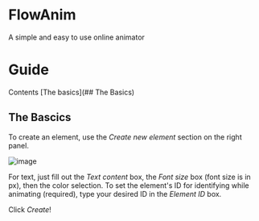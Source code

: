 # FlowAnim
A simple and easy to use online animator

# Guide

Contents
[The basics](## The Basics)


## The Bascics
To create an element, use the _Create new element_ section on the right panel.

![image](https://github.com/user-attachments/assets/d14eda60-a8f7-4cb9-bafd-7f4ac7351def)

For text, just fill out the _Text content_ box, the _Font size_ box (font size is in px), then the color selection. To set the element's ID for identifying while animating (required), type your desired ID in the _Element ID_ box.

Click _Create_!
